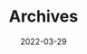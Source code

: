 ---
title: "Archives"
date: 2022-03-29
layout: "archives"
slug: "archives"
menu:
    main:
        weight: 2
        params: 
            icon: archives
---